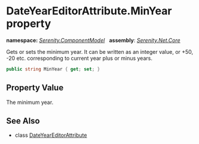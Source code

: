 # DateYearEditorAttribute.MinYear property
**namespace:** *[Serenity.ComponentModel](../../README.md#serenity.componentmodel-namespace)*   **assembly**: *[Serenity.Net.Core](../../README.md)*

Gets or sets the minimum year. It can be written as an integer value, or +50, -20 etc. corresponding to current year plus or minus years.

```csharp
public string MinYear { get; set; }
```

## Property Value

The minimum year.

## See Also

* class [DateYearEditorAttribute](../DateYearEditorAttribute.md)
